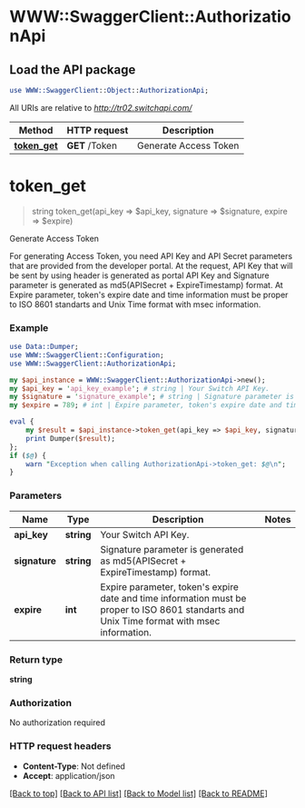# WWW::SwaggerClient::AuthorizationApi

## Load the API package
```perl
use WWW::SwaggerClient::Object::AuthorizationApi;
```

All URIs are relative to *http://tr02.switchapi.com/*

Method | HTTP request | Description
------------- | ------------- | -------------
[**token_get**](AuthorizationApi.md#token_get) | **GET** /Token | Generate Access Token


# **token_get**
> string token_get(api_key => $api_key, signature => $signature, expire => $expire)

Generate Access Token

For generating Access Token, you need API Key and API Secret parameters that are provided from the developer portal. At the request, API Key that will be sent by using header is generated as portal API Key and Signature parameter is generated as md5(APISecret + ExpireTimestamp) format. At Expire parameter, token's expire date and time information must be proper to ISO 8601 standarts and Unix Time format with msec information. 

### Example 
```perl
use Data::Dumper;
use WWW::SwaggerClient::Configuration;
use WWW::SwaggerClient::AuthorizationApi;

my $api_instance = WWW::SwaggerClient::AuthorizationApi->new();
my $api_key = 'api_key_example'; # string | Your Switch API Key.
my $signature = 'signature_example'; # string | Signature parameter is generated as md5(APISecret + ExpireTimestamp) format.
my $expire = 789; # int | Expire parameter, token's expire date and time information must be proper to ISO 8601 standarts and Unix Time format with msec information.

eval { 
    my $result = $api_instance->token_get(api_key => $api_key, signature => $signature, expire => $expire);
    print Dumper($result);
};
if ($@) {
    warn "Exception when calling AuthorizationApi->token_get: $@\n";
}
```

### Parameters

Name | Type | Description  | Notes
------------- | ------------- | ------------- | -------------
 **api_key** | **string**| Your Switch API Key. | 
 **signature** | **string**| Signature parameter is generated as md5(APISecret + ExpireTimestamp) format. | 
 **expire** | **int**| Expire parameter, token&#39;s expire date and time information must be proper to ISO 8601 standarts and Unix Time format with msec information. | 

### Return type

**string**

### Authorization

No authorization required

### HTTP request headers

 - **Content-Type**: Not defined
 - **Accept**: application/json

[[Back to top]](#) [[Back to API list]](../README.md#documentation-for-api-endpoints) [[Back to Model list]](../README.md#documentation-for-models) [[Back to README]](../README.md)

